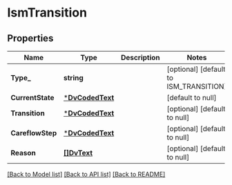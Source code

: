 # IsmTransition

## Properties
Name | Type | Description | Notes
------------ | ------------- | ------------- | -------------
**Type_** | **string** |  | [optional] [default to ISM_TRANSITION]
**CurrentState** | [***DvCodedText**](DvCodedText.md) |  | [default to null]
**Transition** | [***DvCodedText**](DvCodedText.md) |  | [optional] [default to null]
**CareflowStep** | [***DvCodedText**](DvCodedText.md) |  | [optional] [default to null]
**Reason** | [**[]DvText**](DvText.md) |  | [optional] [default to null]

[[Back to Model list]](../README.md#documentation-for-models) [[Back to API list]](../README.md#documentation-for-api-endpoints) [[Back to README]](../README.md)

